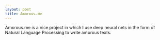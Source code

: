 ```yaml
---
layout: post
title: Amorous.me
---
```

Amorous.me is a nice project in which I use deep neural nets in the form of Natural Language Processing to write amorous texts.
